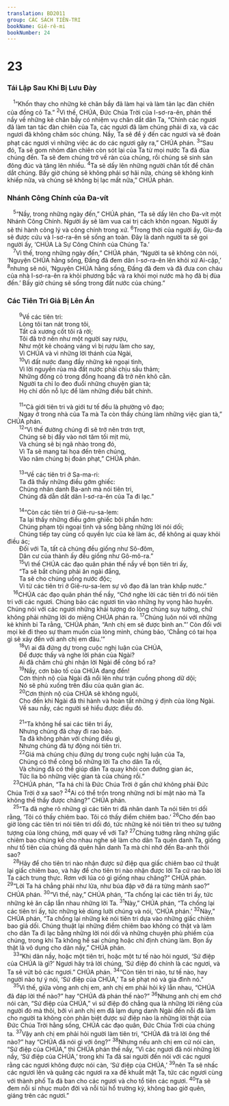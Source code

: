 ```yaml
---
translation: BD2011
group: CÁC SÁCH TIÊN-TRI
bookName: Giê-rê-mi 
bookNumber: 24
---
```


<div class="title"><h1>23</h1><h3>Tái Lập Sau Khi Bị Lưu Ðày</h3></div>
<span class="verse gie_23_1"> <sup>1</sup>“Khốn thay cho những kẻ chăn bầy đã làm hại và làm tản lạc đàn chiên của đồng cỏ Ta.” </span>
<span class="verse gie_23_2"><sup>2</sup>Vì thế, CHÚA, Ðức Chúa Trời của I-sơ-ra-ên, phán thế nầy về những kẻ chăn bầy có nhiệm vụ chăn dắt dân Ta, “Chính các ngươi đã làm tan tác đàn chiên của Ta, các ngươi đã làm chúng phải đi xa, và các ngươi đã không chăm sóc chúng. Nầy, Ta sẽ để ý đến các ngươi và sẽ đoán phạt các ngươi vì những việc ác do các ngươi gây ra,” CHÚA phán. </span>
<span class="verse gie_23_3"><sup>3</sup>“Sau đó, Ta sẽ gom nhóm đàn chiên còn sót lại của Ta từ mọi nước Ta đã đùa chúng đến. Ta sẽ đem chúng trở về ràn của chúng, rồi chúng sẽ sinh sản đông đúc và tăng lên nhiều. </span>
<span class="verse gie_23_4"><sup>4</sup>Ta sẽ dấy lên những người chăn tốt để chăn dắt chúng. Bấy giờ chúng sẽ không phải sợ hãi nữa, chúng sẽ không kinh khiếp nữa, và chúng sẽ không bị lạc mất nữa,” CHÚA phán.<br/></span>
<div class="title"><h3>Nhánh Công Chính của Ða-vít</h3></div>
<span class="verse gie_23_5"> <sup>5</sup>“Nầy, trong những ngày đến,” CHÚA phán, “Ta sẽ dấy lên cho Ða-vít một Nhánh Công Chính. Người ấy sẽ làm vua cai trị cách khôn ngoan. Người ấy sẽ thi hành công lý và công chính trong xứ. </span>
<span class="verse gie_23_6"><sup>6</sup>Trong thời của người ấy, Giu-đa sẽ được cứu và I-sơ-ra-ên sẽ sống an toàn. Ðây là danh người ta sẽ gọi người ấy, ‘CHÚA Là Sự Công Chính của Chúng Ta.’<br/></span>
<span class="verse gie_23_7"> <sup>7</sup>Vì thế, trong những ngày đến,” CHÚA phán, “Người ta sẽ không còn nói, ‘Nguyện CHÚA hằng sống, Ðấng đã đem dân I-sơ-ra-ên lên khỏi xứ Ai-cập,’ </span>
<span class="verse gie_23_8"><sup>8</sup>nhưng sẽ nói, ‘Nguyện CHÚA hằng sống, Ðấng đã đem và đã đưa con cháu của nhà I-sơ-ra-ên ra khỏi phương bắc và ra khỏi mọi nước mà họ đã bị đùa đến.’ Bấy giờ chúng sẽ sống trong đất nước của chúng.”<br/></span>
<div class="title"><h3>Các Tiên Tri Giả Bị Lên Án</h3></div>
<span class="verse gie_23_9">  <sup>9</sup>Về các tiên tri:<br/>  Lòng tôi tan nát trong tôi,<br/>  Tất cả xương cốt tôi rã rời;<br/>  Tôi đã trở nên như một người say rượu,<br/>  Như một kẻ choáng váng vì bị rượu làm cho say,<br/>  Vì CHÚA và vì những lời thánh của Ngài,<br/></span>
<span class="verse gie_23_10">  <sup>10</sup>Vì đất nước đang đầy những kẻ ngoại tình,<br/>  Vì lời nguyền rủa mà đất nước phải chịu sầu thảm;<br/>  Những đồng cỏ trong đồng hoang đã trở nên khô cằn.<br/>  Người ta chỉ lo đeo đuổi những chuyện gian tà;<br/>  Họ chỉ dồn nỗ lực để làm những điều bất chính.<br/><br/></span>
<span class="verse gie_23_11">  <sup>11</sup>“Cả giới tiên tri và giới tư tế đều là phường vô đạo;<br/>  Ngay ở trong nhà của Ta mà Ta còn thấy chúng làm những việc gian tà,” CHÚA phán.<br/></span>
<span class="verse gie_23_12">  <sup>12</sup>“Vì thế đường chúng đi sẽ trở nên trơn trợt,<br/>  Chúng sẽ bị đẩy vào nơi tăm tối mịt mù,<br/>  Và chúng sẽ bị ngã nhào trong đó,<br/>  Vì Ta sẽ mang tai họa đến trên chúng,<br/>  Vào năm chúng bị đoán phạt,” CHÚA phán.<br/><br/></span>
<span class="verse gie_23_13">  <sup>13</sup>“Về các tiên tri ở Sa-ma-ri: <br/>  Ta đã thấy những điều gớm ghiếc: <br/>  Chúng nhân danh Ba-anh mà nói tiên tri,<br/>  Chúng đã dẫn dắt dân I-sơ-ra-ên của Ta đi lạc.”<br/><br/></span>
<span class="verse gie_23_14">  <sup>14</sup>“Còn các tiên tri ở Giê-ru-sa-lem: <br/>  Ta lại thấy những điều gớm ghiếc bội phần hơn: <br/>  Chúng phạm tội ngoại tình và sống bằng những lời nói dối;<br/>  Chúng tiếp tay củng cố quyền lực của kẻ làm ác, để không ai quay khỏi điều ác;<br/>  Ðối với Ta, tất cả chúng đều giống như Sô-đôm,<br/>  Dân cư của thành ấy đều giống như Gô-mô-ra.” <br/></span>
<span class="verse gie_23_15">  <sup>15</sup>Vì thế CHÚA các đạo quân phán thế nầy về bọn tiên tri ấy, <br/>  “Ta sẽ bắt chúng phải ăn ngải đắng,<br/>  Ta sẽ cho chúng uống nước độc;<br/>  Vì từ các tiên tri ở Giê-ru-sa-lem sự vô đạo đã lan tràn khắp nước.”<br/></span>
<span class="verse gie_23_16"> <sup>16</sup>CHÚA các đạo quân phán thế nầy, “Chớ nghe lời các tiên tri đó nói tiên tri với các ngươi. Chúng bảo các ngươi tin vào những hy vọng hão huyền. Chúng nói với các ngươi những khải tượng do lòng chúng suy tưởng, chứ không phải những lời do miệng CHÚA phán ra. </span>
<span class="verse gie_23_17"><sup>17</sup>Chúng luôn nói với những kẻ khinh bỉ Ta rằng, ‘CHÚA phán, “Anh chị em sẽ được bình an.”’ Còn đối với mọi kẻ đi theo sự tham muốn của lòng mình, chúng bảo, ‘Chẳng có tai họa gì sẽ xảy đến với anh chị em đâu.’”<br/></span>
<span class="verse gie_23_18">  <sup>18</sup>Vì ai đã đứng dự trong cuộc nghị luận của CHÚA,<br/>  Ðể được thấy và nghe lời phán của Ngài?<br/>  Ai đã chăm chú ghi nhận lời Ngài để công bố ra?<br/></span>
<span class="verse gie_23_19">  <sup>19</sup>Nầy, cơn bão tố của CHÚA đang đến!<br/>  Cơn thịnh nộ của Ngài đã nổi lên như trận cuồng phong dữ dội;<br/>  Nó sẽ phủ xuống trên đầu của quân gian ác.<br/></span>
<span class="verse gie_23_20">  <sup>20</sup>Cơn thịnh nộ của CHÚA sẽ không nguôi,<br/>  Cho đến khi Ngài đã thi hành và hoàn tất những ý định của lòng Ngài.<br/>  Về sau nầy, các người sẽ hiểu được điều đó.<br/><br/></span>
<span class="verse gie_23_21">  <sup>21</sup>“Ta không hề sai các tiên tri ấy,<br/>  Nhưng chúng đã chạy đi rao báo.<br/>  Ta đã không phán với chúng điều gì,<br/>  Nhưng chúng đã tự động nói tiên tri.<br/></span>
<span class="verse gie_23_22">  <sup>22</sup>Giá mà chúng chịu đứng dự trong cuộc nghị luận của Ta,<br/>  Chúng có thể công bố những lời Ta cho dân Ta rồi,<br/>  Và chúng đã có thể giúp dân Ta quay khỏi con đường gian ác,<br/>  Tức lìa bỏ những việc gian tà của chúng rồi.”<br/></span>
<span class="verse gie_23_23"> <sup>23</sup>CHÚA phán, “Ta há chỉ là Ðức Chúa Trời ở gần chứ không phải Ðức Chúa Trời ở xa sao? </span>
<span class="verse gie_23_24"><sup>24</sup>Ai có thể trốn trong những nơi bí mật nào mà Ta không thể thấy được chăng?” CHÚA phán. <br/></span>
<span class="verse gie_23_25"> <sup>25</sup>“Ta đã nghe rõ những gì các tiên tri đã nhân danh Ta nói tiên tri dối rằng, ‘Tôi có thấy chiêm bao. Tôi có thấy điềm chiêm bao.’ </span>
<span class="verse gie_23_26"><sup>26</sup>Cho đến bao giờ lòng các tiên tri nói tiên tri dối đó, tức những kẻ nói tiên tri theo sự tưởng tượng của lòng chúng, mới quay về với Ta? </span>
<span class="verse gie_23_27"><sup>27</sup>Chúng tưởng rằng những giấc chiêm bao chúng kể cho nhau nghe sẽ làm cho dân Ta quên danh Ta, giống như tổ tiên của chúng đã quên hẳn danh Ta mà chỉ nhớ đến Ba-anh thôi sao?<br/></span>
<span class="verse gie_23_28"> <sup>28</sup>Hãy để cho tiên tri nào nhận được sứ điệp qua giấc chiêm bao cứ thuật lại giấc chiêm bao, và hãy để cho tiên tri nào nhận được lời Ta cứ rao báo lời Ta cách trung thực. Rơm với lúa có gì giống nhau chăng?” CHÚA phán. </span>
<span class="verse gie_23_29"><sup>29</sup>“Lời Ta há chẳng phải như lửa, như búa đập vỡ đá ra từng mảnh sao?” CHÚA phán. </span>
<span class="verse gie_23_30"><sup>30</sup>“Vì thế, này,” CHÚA phán, “Ta chống lại các tiên tri ấy, tức những kẻ ăn cắp lẫn nhau những lời Ta. </span>
<span class="verse gie_23_31"><sup>31</sup>Này,” CHÚA phán, “Ta chống lại các tiên tri ấy, tức những kẻ dùng lưỡi chúng và nói, ‘CHÚA phán.’ </span>
<span class="verse gie_23_32"><sup>32</sup>Này,” CHÚA phán, “Ta chống lại những kẻ nói tiên tri dựa vào những giấc chiêm bao giả dối. Chúng thuật lại những điềm chiêm bao không có thật và làm cho dân Ta đi lạc bằng những lời nói dối và những chuyện phù phiếm của chúng, trong khi Ta không hề sai chúng hoặc chỉ định chúng làm. Bọn ấy thật là vô dụng cho dân nầy,” CHÚA phán.<br/></span>
<span class="verse gie_23_33"> <sup>33</sup>“Khi dân nầy, hoặc một tiên tri, hoặc một tư tế nào hỏi ngươi, ‘Sứ điệp của CHÚA là gì?’ Ngươi hãy trả lời chúng, ‘Sứ điệp đó chính là các ngươi, và Ta sẽ vứt bỏ các ngươi.” CHÚA phán. </span>
<span class="verse gie_23_34"><sup>34</sup>“Còn tiên tri nào, tư tế nào, hay người nào tự ý nói, ‘Sứ điệp của CHÚA,’ Ta sẽ phạt nó và gia đình nó.”<br/></span>
<span class="verse gie_23_35"> <sup>35</sup>Vì thế, giữa vòng anh chị em, anh chị em phải hỏi kỹ lẫn nhau, “CHÚA đã đáp lời thế nào?” hay “CHÚA đã phán thế nào?” </span>
<span class="verse gie_23_36"><sup>36</sup>Nhưng anh chị em chớ nói càn, “Sứ điệp của CHÚA,” vì sứ điệp đó chẳng qua là những lời riêng của người đó mà thôi, bởi vì anh chị em đã lạm dụng danh Ngài đến nỗi đã làm cho người ta không còn phân biệt được sứ điệp nào là những lời thật của Ðức Chúa Trời hằng sống, CHÚA các đạo quân, Ðức Chúa Trời của chúng ta. </span>
<span class="verse gie_23_37"><sup>37</sup>Vậy anh chị em phải hỏi người làm tiên tri, “CHÚA đã trả lời ông thế nào?” hay “CHÚA đã nói gì với ông?” </span>
<span class="verse gie_23_38"><sup>38</sup>Nhưng nếu anh chị em cứ nói càn, “Sứ điệp của CHÚA,” thì CHÚA phán thế nầy, “Vì các ngươi đã nói những lời nầy, ‘Sứ điệp của CHÚA,’ trong khi Ta đã sai người đến nói với các ngươi rằng các ngươi không được nói càn, ‘Sứ điệp của CHÚA,’ </span>
<span class="verse gie_23_39"><sup>39</sup>nên Ta sẽ nhấc các ngươi lên và quăng các ngươi ra xa để khuất mặt Ta, tức các ngươi cùng với thành phố Ta đã ban cho các ngươi và cho tổ tiên các ngươi. </span>
<span class="verse gie_23_40"><sup>40</sup>Ta sẽ đem nỗi sỉ nhục muôn đời và nỗi tủi hổ trường kỳ, không bao giờ quên, giáng trên các ngươi.”<br/></span>
